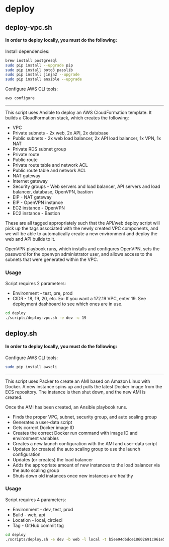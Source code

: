# deploy

## deploy-vpc.sh

#### In order to deploy locally, you must do the following:

Install dependencies:

```bash
brew install postgresql
sudo pip install --upgrade pip
sudo pip install boto3 passlib
sudo pip install jinja2 --upgrade
sudo pip install ansible --upgrade
```

Configure AWS CLI tools:

```bash
aws configure
```
---

This script uses Ansible to deploy an AWS CloudFormation template. It builds a CloudFormation stack, which creates the following:

* VPC
* Private subnets - 2x web, 2x API, 2x database
* Public subnets - 2x web load balancer, 2x API load balancer, 1x VPN, 1x NAT
* Private RDS subnet group
* Private route
* Public route
* Private route table and network ACL
* Public route table and network ACL
* NAT gateway
* Internet gateway
* Security groups - Web servers and load balancer, API servers and load balancer, database, OpenVPN, bastion
* EIP - NAT gateway
* EIP - OpenVPN instance
* EC2 instance - OpenVPN
* EC2 instance - Bastion

These are all tagged appropriately such that the API/web deploy script will pick up the tags associated with the newly created VPC components, and we will be able to automatically create a new environment and deploy the web and API builds to it.

OpenVPN playbook runs, which installs and configures OpenVPN, sets the password for the openvpn administrator user, and allows access to the subnets that were generated within the VPC.

### Usage

Script requires 2 parameters:
* Environment - test, pre, prod
* CIDR - 18, 19, 20, etc. Ex: If you want a 172.19 VPC, enter 19. See deployment dashboard to see which ones are in use.

```bash
cd deploy
./scripts/deploy-vpc.sh -e dev -c 19
```

## deploy.sh

#### In order to deploy locally, you must do the following:

Configure AWS CLI tools:

```bash
sudo pip install awscli
```

---

This script uses Packer to create an AMI based on Amazon Linux with Docker. A new instance spins up and pulls the latest Docker image from the ECS repository. The instance is then shut down, and the new AMI is created.

Once the AMI has been created, an Ansible playbook runs.
* Finds the proper VPC, subnet, security group, and auto scaling group
* Generates a user-data script
 * Gets correct Docker image ID
 * Creates the correct Docker run command with image ID and environment variables
* Creates a new launch configuration with the AMI and user-data script
* Updates (or creates) the auto scaling group to use the launch configuration
* Updates (or creates) the load balancer
* Adds the appropriate amount of new instances to the load balancer via the auto scaling group
* Shuts down old instances once new instances are healthy

### Usage

Script requires 4 parameters:
* Environment - dev, test, prod
* Build - web, api
* Location - local, circleci
* Tag - GitHub commit tag

```bash
cd deploy
./scripts/deploy.sh -e dev -b web -l local -t b5ee94d6dce18602691c961e5d0bad0d18ac73d5
```
